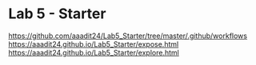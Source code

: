 # Lab 5 - Starter

https://github.com/aaadit24/Lab5_Starter/tree/master/.github/workflows
https://aaadit24.github.io/Lab5_Starter/expose.html
https://aaadit24.github.io/Lab5_Starter/explore.html
